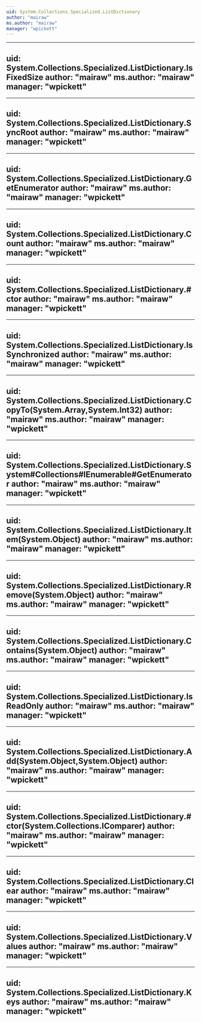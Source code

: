 ```yaml
---
uid: System.Collections.Specialized.ListDictionary
author: "mairaw"
ms.author: "mairaw"
manager: "wpickett"
---
```


---
uid: System.Collections.Specialized.ListDictionary.IsFixedSize
author: "mairaw"
ms.author: "mairaw"
manager: "wpickett"
---

---
uid: System.Collections.Specialized.ListDictionary.SyncRoot
author: "mairaw"
ms.author: "mairaw"
manager: "wpickett"
---

---
uid: System.Collections.Specialized.ListDictionary.GetEnumerator
author: "mairaw"
ms.author: "mairaw"
manager: "wpickett"
---

---
uid: System.Collections.Specialized.ListDictionary.Count
author: "mairaw"
ms.author: "mairaw"
manager: "wpickett"
---

---
uid: System.Collections.Specialized.ListDictionary.#ctor
author: "mairaw"
ms.author: "mairaw"
manager: "wpickett"
---

---
uid: System.Collections.Specialized.ListDictionary.IsSynchronized
author: "mairaw"
ms.author: "mairaw"
manager: "wpickett"
---

---
uid: System.Collections.Specialized.ListDictionary.CopyTo(System.Array,System.Int32)
author: "mairaw"
ms.author: "mairaw"
manager: "wpickett"
---

---
uid: System.Collections.Specialized.ListDictionary.System#Collections#IEnumerable#GetEnumerator
author: "mairaw"
ms.author: "mairaw"
manager: "wpickett"
---

---
uid: System.Collections.Specialized.ListDictionary.Item(System.Object)
author: "mairaw"
ms.author: "mairaw"
manager: "wpickett"
---

---
uid: System.Collections.Specialized.ListDictionary.Remove(System.Object)
author: "mairaw"
ms.author: "mairaw"
manager: "wpickett"
---

---
uid: System.Collections.Specialized.ListDictionary.Contains(System.Object)
author: "mairaw"
ms.author: "mairaw"
manager: "wpickett"
---

---
uid: System.Collections.Specialized.ListDictionary.IsReadOnly
author: "mairaw"
ms.author: "mairaw"
manager: "wpickett"
---

---
uid: System.Collections.Specialized.ListDictionary.Add(System.Object,System.Object)
author: "mairaw"
ms.author: "mairaw"
manager: "wpickett"
---

---
uid: System.Collections.Specialized.ListDictionary.#ctor(System.Collections.IComparer)
author: "mairaw"
ms.author: "mairaw"
manager: "wpickett"
---

---
uid: System.Collections.Specialized.ListDictionary.Clear
author: "mairaw"
ms.author: "mairaw"
manager: "wpickett"
---

---
uid: System.Collections.Specialized.ListDictionary.Values
author: "mairaw"
ms.author: "mairaw"
manager: "wpickett"
---

---
uid: System.Collections.Specialized.ListDictionary.Keys
author: "mairaw"
ms.author: "mairaw"
manager: "wpickett"
---
